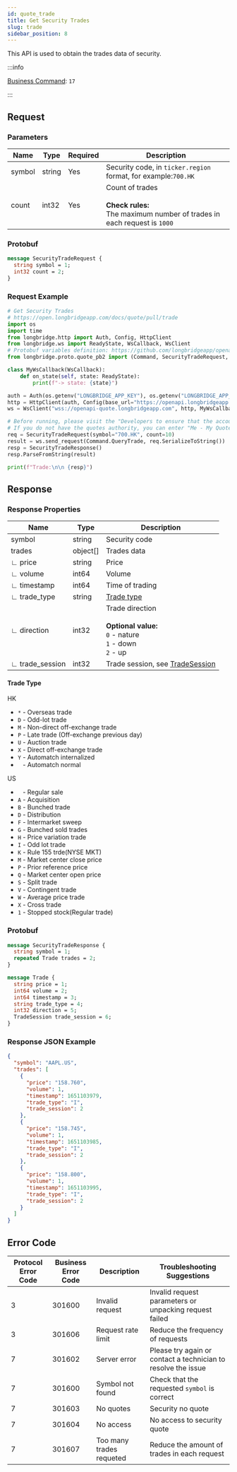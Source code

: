 ```yaml
---
id: quote_trade
title: Get Security Trades
slug: trade
sidebar_position: 8
---
```


This API is used to obtain the trades data of security.

:::info

[Business Command](../../socket/protocol/request): `17`

:::

## Request

### Parameters

| Name   | Type   | Required | Description                                                                                              |
| ------ | ------ | -------- | -------------------------------------------------------------------------------------------------------- |
| symbol | string | Yes      | Security code, in `ticker.region` format, for example:`700.HK`                                           |
| count  | int32  | Yes      | Count of trades <br /><br />**Check rules:**<br />The maximum number of trades in each request is `1000` |

### Protobuf

```protobuf
message SecurityTradeRequest {
  string symbol = 1;
  int32 count = 2;
}
```

### Request Example

```python
# Get Security Trades
# https://open.longbridgeapp.com/docs/quote/pull/trade
import os
import time
from longbridge.http import Auth, Config, HttpClient
from longbridge.ws import ReadyState, WsCallback, WsClient
# Protobuf variables definition: https://github.com/longbridgeapp/openapi-protobufs/blob/main/quote/api.proto
from longbridge.proto.quote_pb2 import (Command, SecurityTradeRequest, SecurityTradeResponse)

class MyWsCallback(WsCallback):
    def on_state(self, state: ReadyState):
        print(f"-> state: {state}")

auth = Auth(os.getenv("LONGBRIDGE_APP_KEY"), os.getenv("LONGBRIDGE_APP_SECRET"), access_token=os.getenv("LONGBRIDGE_ACCESS_TOKEN"))
http = HttpClient(auth, Config(base_url="https://openapi.longbridgeapp.com"))
ws = WsClient("wss://openapi-quote.longbridgeapp.com", http, MyWsCallback())

# Before running, please visit the "Developers to ensure that the account has the correct quotes authority.
# If you do not have the quotes authority, you can enter "Me - My Quotes - Store" to purchase the authority through the "Longbridge" mobile client.
req = SecurityTradeRequest(symbol="700.HK", count=10)
result = ws.send_request(Command.QueryTrade, req.SerializeToString())
resp = SecurityTradeResponse()
resp.ParseFromString(result)

print(f"Trade:\n\n {resp}")
```

## Response

### Response Properties

| Name            | Type     | Description                                                                                     |
| --------------- | -------- | ----------------------------------------------------------------------------------------------- |
| symbol          | string   | Security code                                                                                   |
| trades          | object[] | Trades data                                                                                     |
| ∟ price         | string   | Price                                                                                           |
| ∟ volume        | int64    | Volume                                                                                          |
| ∟ timestamp     | int64    | Time of trading                                                                                 |
| ∟ trade_type    | string   | [Trade type](#trade-type)                                                                       |
| ∟ direction     | int32    | Trade direction <br /><br />**Optional value:**<br />`0` - nature<br />`1` - down<br />`2` - up |
| ∟ trade_session | int32    | Trade session, see [TradeSession](../objects#tradesession---trading-session)                    |

#### Trade Type

HK

- `*` - Overseas trade
- `D` - Odd-lot trade
- `M` - Non-direct off-exchange trade
- `P` - Late trade (Off-exchange previous day)
- `U` - Auction trade
- `X` - Direct off-exchange trade
- `Y` - Automatch internalized
- ` ` - Automatch normal

US

- ` ` - Regular sale
- `A` - Acquisition
- `B` - Bunched trade
- `D` - Distribution
- `F` - Intermarket sweep
- `G` - Bunched sold trades
- `H` - Price variation trade
- `I` - Odd lot trade
- `K` - Rule 155 trde(NYSE MKT)
- `M` - Market center close price
- `P` - Prior reference price
- `Q` - Market center open price
- `S` - Split trade
- `V` - Contingent trade
- `W` - Average price trade
- `X` - Cross trade
- `1` - Stopped stock(Regular trade)

### Protobuf

```protobuf
message SecurityTradeResponse {
  string symbol = 1;
  repeated Trade trades = 2;
}

message Trade {
  string price = 1;
  int64 volume = 2;
  int64 timestamp = 3;
  string trade_type = 4;
  int32 direction = 5;
  TradeSession trade_session = 6;
}
```

### Response JSON Example

```json
{
  "symbol": "AAPL.US",
  "trades": [
    {
      "price": "158.760",
      "volume": 1,
      "timestamp": 1651103979,
      "trade_type": "I",
      "trade_session": 2
    },
    {
      "price": "158.745",
      "volume": 1,
      "timestamp": 1651103985,
      "trade_type": "I",
      "trade_session": 2
    },
    {
      "price": "158.800",
      "volume": 1,
      "timestamp": 1651103995,
      "trade_type": "I",
      "trade_session": 2
    }
  ]
}
```

## Error Code

| Protocol Error Code | Business Error Code | Description              | Troubleshooting Suggestions                                   |
| ------------------- | ------------------- | ------------------------ | ------------------------------------------------------------- |
| 3                   | 301600              | Invalid request          | Invalid request parameters or unpacking request failed        |
| 3                   | 301606              | Request rate limit       | Reduce the frequency of requests                              |
| 7                   | 301602              | Server error             | Please try again or contact a technician to resolve the issue |
| 7                   | 301600              | Symbol not found         | Check that the requested `symbol` is correct                  |
| 7                   | 301603              | No quotes                | Security no quote                                             |
| 7                   | 301604              | No access                | No access to security quote                                   |
| 7                   | 301607              | Too many trades requeted | Reduce the amount of trades in each request                   |
